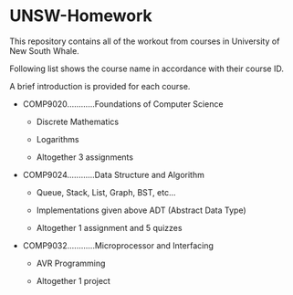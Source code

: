 # UNSW-Homework

This repository contains all of the workout from courses in University of New South Whale.

Following list shows the course name in accordance with their course ID.

A brief introduction is provided for each course.

- COMP9020............Foundations of Computer Science

  - Discrete Mathematics
  
  - Logarithms
  
  - Altogether 3 assignments
  
- COMP9024............Data Structure and Algorithm

  - Queue, Stack, List, Graph, BST, etc...
  
  - Implementations given above ADT (Abstract Data Type)
  
  - Altogether 1 assignment and 5 quizzes
  
- COMP9032............Microprocessor and Interfacing

  - AVR Programming
  
  - Altogether 1 project
